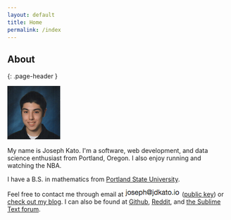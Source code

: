 ```yaml
---
layout: default
title: Home
permalink: /index
---
```


## About
{: .page-header }

<img class="pull-left" src="img/img.png" style="margin-right:20px;">

My name is Joseph Kato. I'm a software, web development, and data science enthusiast from Portland, Oregon. I also enjoy running and watching the NBA.

I have a B.S. in mathematics from [Portland State University](https://www.pdx.edu/math/home).

<div class="row">
Feel free to contact me through email at <img class="inline-img" src="img/inline-em.png"> (<a href="/jdkato_gpg_key.asc">public key</a>) or <a href="blog.html">check out my blog</a>. I can also be found at <a href="https://github.com/jdkato">Github</a>, <a href="https://www.reddit.com/user/jdkato/">Reddit</a>, and <a href="https://forum.sublimetext.com/users/jdkato/activity">the Sublime Text forum</a>.
</div>
